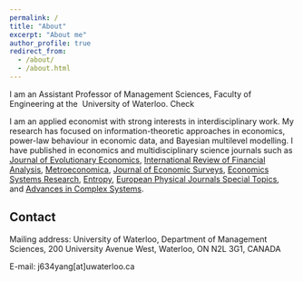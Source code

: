 ```yaml
---
permalink: /
title: "About"
excerpt: "About me"
author_profile: true
redirect_from: 
  - /about/
  - /about.html
---
```


I am an Assistant Professor of Management Sciences, Faculty of Engineering at the  University of Waterloo. Check

I am an applied economist with strong interests in interdisciplinary work. My research has focused on information-theoretic approaches in economics, power-law behaviour in economic data, and Bayesian multilevel modelling. I have published in economics and multidisciplinary science journals such as [Journal of Evolutionary Economics](https://www.springer.com/journal/191), [International Review of Financial Analysis](https://www.sciencedirect.com/journal/international-review-of-financial-analysis), [Metroeconomica](https://onlinelibrary.wiley.com/journal/1467999x), [Journal of Economic Surveys](https://onlinelibrary.wiley.com/journal/14676419), [Economics Systems Research](https://www.tandfonline.com/toc/cesr20/current), [Entropy](https://www.mdpi.com/journal/entropy), [European Physical Journals Special Topics](https://www.springer.com/journal/11734), and [Advances in Complex Systems](https://www.worldscientific.com/worldscinet/acs).


Contact
------
Mailing address: University of Waterloo, Department of Management Sciences, 200 University Avenue West, Waterloo, ON   N2L 3G1, CANADA

E-mail: j634yang[at]uwaterloo.ca
